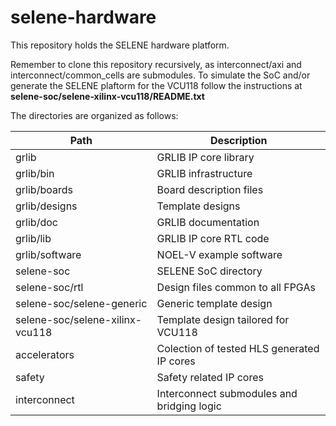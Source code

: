 # selene-hardware
This repository holds the SELENE hardware platform.

Remember to clone this repository recursively, as interconnect/axi and interconnect/common\_cells are submodules.
To simulate the SoC and/or generate the SELENE plaftorm for the VCU118 follow the instructions at **selene-soc/selene-xilinx-vcu118/README.txt**

The directories are organized as follows:

| Path | Description |
| ------ | ----------| 
|grlib | GRLIB IP core library |
|grlib/bin | GRLIB infrastructure |
|grlib/boards | Board description files |
|grlib/designs | Template designs |
|grlib/doc | GRLIB documentation |
|grlib/lib | GRLIB IP core RTL code |
|grlib/software | NOEL-V example software |
|selene-soc | SELENE SoC directory |
|selene-soc/rtl | Design files common to all FPGAs |
|selene-soc/selene-generic | Generic template design |
|selene-soc/selene-xilinx-vcu118 | Template design tailored for VCU118 |
|accelerators | Colection of tested HLS generated IP cores |
|safety | Safety related IP cores |
|interconnect | Interconnect submodules and bridging logic |
